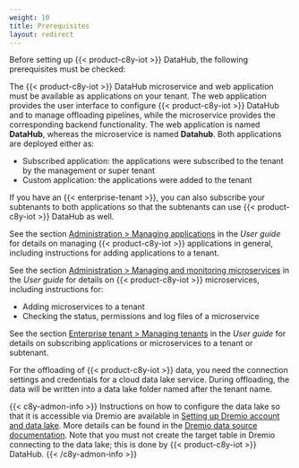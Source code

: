 ```yaml
---
weight: 10
title: Prerequisites
layout: redirect
---
```


Before setting up {{< product-c8y-iot >}} DataHub, the following prerequisites must be checked:

The {{< product-c8y-iot >}} DataHub microservice and web application must be available as applications on your tenant. The web application provides the user interface to configure {{< product-c8y-iot >}} DataHub and to manage offloading pipelines, while the microservice provides the corresponding backend functionality. The web application is named **DataHub**, whereas the microservice is named **Datahub**. Both applications are deployed either as:

* Subscribed application: the applications were subscribed to the tenant by the management or super tenant
* Custom application: the applications were added to the tenant

If you have an {{< enterprise-tenant >}}, you can also subscribe your subtenants to both applications so that the subtenants can use {{< product-c8y-iot >}} DataHub as well.

See the section [Administration > Managing applications](/users-guide/administration/#managing-applications) in the *User guide* for details on managing {{< product-c8y-iot >}} applications in general, including instructions for adding applications to a tenant.

See the section [Administration > Managing and monitoring microservices](/users-guide/administration#managing-microservices) in the *User guide* for details on {{< product-c8y-iot >}} microservices, including instructions for:

* Adding microservices to a tenant
* Checking the status, permissions and log files of a microservice

See the section [Enterprise tenant > Managing tenants](/users-guide/enterprise-tenant/#managing-tenants) in the *User guide* for details on subscribing applications or microservices to a tenant or subtenant.

For the offloading of {{< product-c8y-iot >}} data, you need the connection settings and credentials for a cloud data lake service. During offloading, the data will be written into a data lake folder named after the tenant name.

{{< c8y-admon-info >}}
Instructions on how to configure the data lake so that it is accessible via Dremio are available in [Setting up Dremio account and data lake](/datahub/setting-up-datahub#setting-up-dremio-datalake). More details can be found in the [Dremio data source documentation](https://docs.dremio.com/data-sources/). Note that you must not create the target table in Dremio connecting to the data lake; this is done by {{< product-c8y-iot >}} DataHub.
{{< /c8y-admon-info >}}
